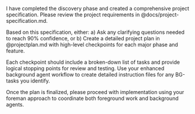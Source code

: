 I have completed the discovery phase and created a comprehensive project specification. Please review the project requirements in @docs/project-specification.md.

Based on this specification, either:
a) Ask any clarifying questions needed to reach 90% confidence, or
b) Create a detailed project plan in @projectplan.md with high-level checkpoints for each major phase and feature.

Each checkpoint should include a broken-down list of tasks and provide logical stopping points for review and testing. Use your enhanced background agent workflow to create detailed instruction files for any BG-tasks you identify.

Once the plan is finalized, please proceed with implementation using your foreman approach to coordinate both foreground work and background agents.
